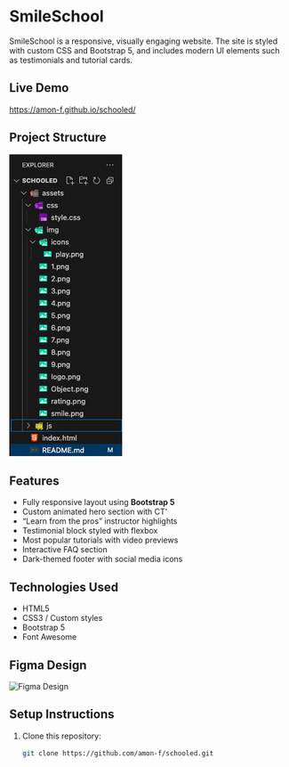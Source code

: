 # SmileSchool

SmileSchool is a responsive, visually engaging website. The site is styled with custom CSS and Bootstrap 5, and includes modern UI elements such as testimonials and tutorial cards.

## Live Demo

https://amon-f.github.io/schooled/


## Project Structure

![File Structure](assets/img/structure.png)

## Features

- Fully responsive layout using **Bootstrap 5**
- Custom animated hero section with CT'
- “Learn from the pros” instructor highlights
- Testimonial block styled with flexbox
- Most popular tutorials with video previews
- Interactive FAQ section
- Dark-themed footer with social media icons


## Technologies Used

- HTML5
- CSS3 / Custom styles
- Bootstrap 5
- Font Awesome


## Figma Design

![Figma Design](assets/img/school_page.png)


## Setup Instructions

1. Clone this repository:
   ```bash
   git clone https://github.com/amon-f/schooled.git